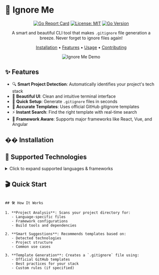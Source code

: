 # 🎯 Ignore Me

<div align="center">

[![Go Report Card](https://goreportcard.com/badge/github.com/erdemkosk/ignore-me)](https://goreportcard.com/report/github.com/erdemkosk/ignore-me)
[![License: MIT](https://img.shields.io/badge/License-MIT-yellow.svg)](https://opensource.org/licenses/MIT)
[![Go Version](https://img.shields.io/github/go-mod/go-version/erdemkosk/ignore-me)](https://go.dev/)

A smart and beautiful CLI tool that makes `.gitignore` file generation a breeze. Never forget to ignore files again!

[Installation](#-installation) •
[Features](#-features) •
[Usage](#-usage) •
[Contributing](#-contributing)

![Ignore Me Demo](demo.gif)

</div>

## ✨ Features

- 🔍 **Smart Project Detection**: Automatically identifies your project's tech stack
- 🎨 **Beautiful UI**: Clean and intuitive terminal interface
- 🚀 **Quick Setup**: Generate `.gitignore` files in seconds
- 🎯 **Accurate Templates**: Uses official GitHub gitignore templates
- ⚡ **Instant Search**: Find the right template with real-time search
- 🤖 **Framework Aware**: Supports major frameworks like React, Vue, and Angular

## �� Installation


## 🎯 Supported Technologies

<details>
<summary>Click to expand supported languages & frameworks</summary>

### Languages
- Go
- Python
- Java
- JavaScript
- Ruby
- Rust
- C/C++
- C#
- PHP
- Swift
- Kotlin
- Dart

### Frameworks
- React
- Vue
- Angular
- Flutter
- Django
- Rails
- Spring Boot

</details>

## 🎬 Quick Start

```

## 🛠 How It Works

1. **Project Analysis**: Scans your project directory for:
   - Language-specific files
   - Framework configurations
   - Build tools and dependencies

2. **Smart Suggestions**: Recommends templates based on:
   - Detected technologies
   - Project structure
   - Common use cases

3. **Template Generation**: Creates a `.gitignore` file using:
   - Official GitHub templates
   - Best practices for your stack
   - Custom rules (if specified)

